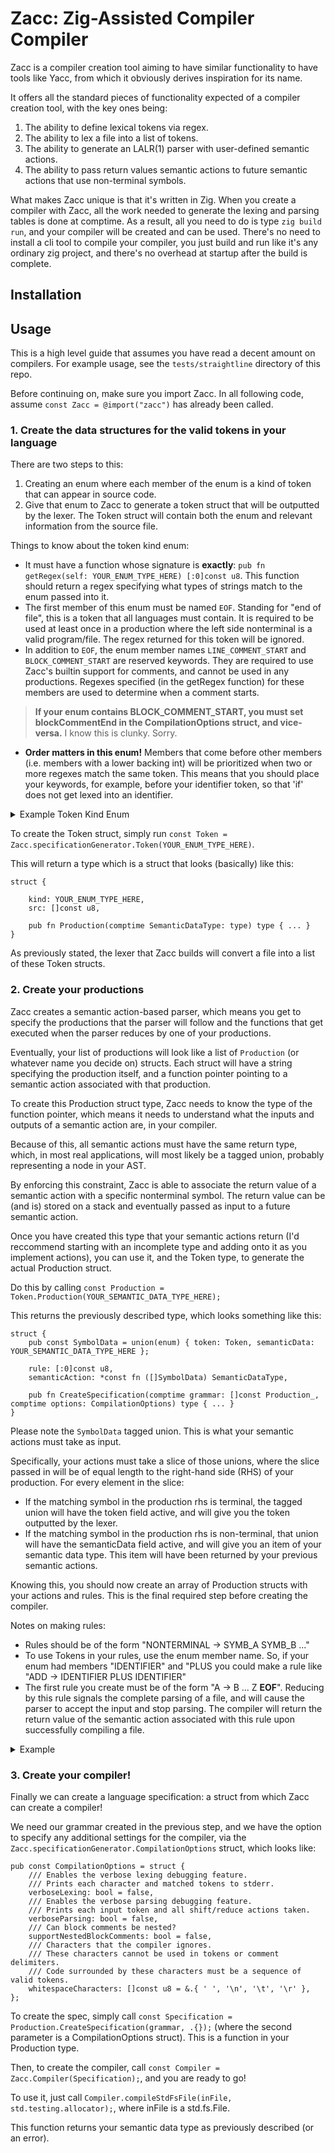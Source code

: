 # Zacc: Zig-Assisted Compiler Compiler
Zacc is a compiler creation tool aiming to have similar functionality to have tools like Yacc,
 from which it obviously derives inspiration for its name.

It offers all the standard pieces of functionality expected of a compiler creation tool, with the key ones being:
1. The ability to define lexical tokens via regex.
2. The ability to lex a file into a list of tokens.
3. The ability to generate an LALR(1) parser with user-defined semantic actions.
4. The ability to pass return values semantic actions to future semantic actions that use non-terminal symbols.

What makes Zacc unique is that it's written in Zig. When you create a compiler with Zacc, all the work needed to generate the lexing and parsing tables is done at comptime.
As a result, all you need to do is type `zig build run`, and your compiler will be created and can be used. 
There's no need to install a cli tool to compile your compiler, you just build and run like it's any ordinary zig project, and there's no overhead at startup after the build is complete.

## Installation

## Usage

This is a high level guide that assumes you have read a decent amount on compilers. For example usage, see the `tests/straightline` directory of this repo.

Before continuing on, make sure you import Zacc. 
In all following code, assume `const Zacc = @import("zacc")` has already been called.

### 1. Create the data structures for the valid tokens in your language

There are two steps to this:
1. Creating an enum where each member of the enum is a kind of token that can appear in source code.
2. Give that enum to Zacc to generate a token struct that will be outputted by the lexer.
The Token struct will contain both the enum and relevant information from the source file.

Things to know about the token kind enum:
- It must have a function whose signature is **exactly**: `pub fn getRegex(self: YOUR_ENUM_TYPE_HERE) [:0]const u8`. This function should return a regex specifying what types of strings match to the enum passed into it.
- The first member of this enum must be named `EOF`. Standing for "end of file", this is a token that all languages must contain. It is required to be used at least once in a production where the left side nonterminal is a valid program/file. The regex returned for this token will be ignored.
- In addition to `EOF`, the enum member names `LINE_COMMENT_START` and `BLOCK_COMMENT_START` are reserved keywords. They are required to use Zacc's builtin support for comments, and cannot be used in any productions. Regexes specified (in the getRegex function) for these members are used to determine when a comment starts.

> **If your enum contains BLOCK_COMMENT_START, you must set blockCommentEnd in the CompilationOptions struct, and vice-versa.** 
> I know this is clunky. Sorry.

- **Order matters in this enum!**
Members that come before other members (i.e. members with a lower backing int) will be prioritized when two or more regexes match the same token. This means that you should place your keywords, for example, before your identifier token, so that 'if' does not get lexed into an identifier.

<details>
<summary>Example Token Kind Enum</summary>

```zig
const TokenKind = enum {
    EOF,
    PRINT,
    ID,
    L_ASSIGN,
    R_ASSIGN,
    NUM,
    PLUS,
    MINUS,
    MULT,
    DIV,
    L_PAREN,
    R_PAREN,
    SEMICOLON,

    pub fn getRegex(self: TokenKind) [:0]const u8 {
        return switch (self) {
            .EOF => "",
            .PRINT => "print",
            .ID => "([a-zA-Z]|_)([a-zA-Z0-9]|_)*",
            .L_ASSIGN => "<-",
            .R_ASSIGN => "->",
            .NUM => "-?[0-9]+(.[0-9]*)?",
            .PLUS => "\\+",
            .MINUS => "-",
            .MULT => "\\*",
            .DIV => "/",
            .L_PAREN => "\\(",
            .R_PAREN => "\\)",
            .SEMICOLON => ";",
        };
    }
};
```
</details>

To create the Token struct, simply run `const Token = Zacc.specificationGenerator.Token(YOUR_ENUM_TYPE_HERE)`.

This will return a type which is a struct that looks (basically) like this:
```zig
struct {

    kind: YOUR_ENUM_TYPE_HERE,
    src: []const u8,

    pub fn Production(comptime SemanticDataType: type) type { ... }
}

```

As previously stated, the lexer that Zacc builds will convert a file into a list of these Token structs.

### 2. Create your productions

Zacc creates a semantic action-based parser, which means you get to specify the productions that the parser will follow and the functions that get executed when the parser reduces by one of your productions.

Eventually, your list of productions will look like a list of `Production` (or whatever name you decide on) structs.
Each struct will have a string specifying the production itself, and a function pointer pointing to a semantic action associated with that production.

To create this Production struct type, Zacc needs to know the type of the function pointer, which means it needs to understand what the inputs and outputs of a semantic action are, in your compiler.

Because of this, all semantic actions must have the same return type, which, in most real applications, will most likely be a tagged union, probably representing a node in your AST.

By enforcing this constraint, Zacc is able to associate the return value of a semantic action with a specific nonterminal symbol.
The return value can be (and is) stored on a stack and eventually passed as input to a future semantic action.

Once you have created this type that your semantic actions return (I'd reccommend starting with an incomplete type and adding onto it as you implement actions), you can use it, and the Token type, to generate the actual Production struct.

Do this by calling `const Production = Token.Production(YOUR_SEMANTIC_DATA_TYPE_HERE);`

This returns the previously described type, which looks something like this:
```zig
struct {
    pub const SymbolData = union(enum) { token: Token, semanticData: YOUR_SEMANTIC_DATA_TYPE_HERE };

    rule: [:0]const u8,
    semanticAction: *const fn ([]SymbolData) SemanticDataType,

    pub fn CreateSpecification(comptime grammar: []const Production_, comptime options: CompilationOptions) type { ... }
}
```

Please note the `SymbolData` tagged union. This is what your semantic actions must take as input.

Specifically, your actions must take a slice of those unions, where the slice passed in will be of equal length to the right-hand side (RHS) of your production.
For every element in the slice:
- If the matching symbol in the production rhs is terminal, the tagged union will have the token field active, and will give you the token outputted by the lexer.
- If the matching symbol in the production rhs is non-terminal, that union will have the semanticData field active, and will give you an item of your semantic data type. This item will have been returned by your previous semantic actions.

Knowing this, you should now create an array of Production structs with your actions and rules.
This is the final required step before creating the compiler.

Notes on making rules:
- Rules should be of the form "NONTERMINAL -> SYMB_A SYMB_B ..."
- To use Tokens in your rules, use the enum member name. So, if your enum had members "IDENTIFIER" and "PLUS
 you could make a rule like "ADD -> IDENTIFIER PLUS IDENTIFIER"
- The first rule you create must be of the form "A -> B ... Z **EOF**". Reducing by this rule signals the complete parsing of a file, and will cause the parser to accept the input and stop parsing. The compiler will return the return value of the semantic action associated with this rule upon successfully compiling a file.

<details>
<summary>Example</summary>

```zig
pub const ProductionActions = @import("actions/productionActions.zig");
pub const OperatorActions = @import("actions/operatorActions.zig");
pub const SymbolActions = @import("actions/symbolActions.zig");

pub const SemanticData = f64;

const Production = Token.Production(SemanticData);

// Public so that it can be used when defining semantic actions in the other files.
pub const SymbolData: type = Production.SymbolData;

const grammar: []const Production = &[_]Production{
    .{ .rule = "PROGRAM -> SPRIME EOF", .semanticAction = ProductionActions.doNothing },
    .{ .rule = "SPRIME -> S SEMICOLON", .semanticAction = ProductionActions.doNothing },
    .{ .rule = "SPRIME -> SPRIME S SEMICOLON", .semanticAction = ProductionActions.doNothing },
    .{ .rule = "S -> PRINT L_PAREN E R_PAREN", .semanticAction = ProductionActions.print },
    .{ .rule = "S -> ID L_ASSIGN E", .semanticAction = SymbolActions.leftAssignVariable },
    .{ .rule = "S -> E R_ASSIGN ID", .semanticAction = SymbolActions.rightAssignVariable },
    .{ .rule = "E -> E PLUS T", .semanticAction = OperatorActions.add },
    .{ .rule = "E -> E MINUS T", .semanticAction = OperatorActions.sub },
    .{ .rule = "E -> T", .semanticAction = ProductionActions.percolateFloat },
    .{ .rule = "T -> T MULT F", .semanticAction = OperatorActions.mul },
    .{ .rule = "T -> T DIV F", .semanticAction = OperatorActions.div },
    .{ .rule = "T -> F", .semanticAction = ProductionActions.percolateFloat },
    .{ .rule = "F -> ID", .semanticAction = SymbolActions.fetchValue },
    .{ .rule = "F -> NUM", .semanticAction = ProductionActions.parseFloat },
    .{ .rule = "F -> MINUS NUM", .semanticAction = OperatorActions.negate },
    .{ .rule = "F -> L_PAREN E R_PAREN", .semanticAction = ProductionActions.percolateFloatParens },
};
```
</details>

### 3. Create your compiler!

Finally we can create a language specification: a struct from which Zacc can create a compiler!

We need our grammar created in the previous step, and we have the option to specify any additional settings for the compiler, via the `Zacc.specificationGenerator.CompilationOptions` struct, which looks like:
```zig
pub const CompilationOptions = struct {
    /// Enables the verbose lexing debugging feature.
    /// Prints each character and matched tokens to stderr.
    verboseLexing: bool = false,
    /// Enables the verbose parsing debugging feature.
    /// Prints each input token and all shift/reduce actions taken.
    verboseParsing: bool = false,
    /// Can block comments be nested?
    supportNestedBlockComments: bool = false,
    /// Characters that the compiler ignores.
    /// These characters cannot be used in tokens or comment delimiters.
    /// Code surrounded by these characters must be a sequence of valid tokens.
    whitespaceCharacters: []const u8 = &.{ ' ', '\n', '\t', '\r' },
};
```

To create the spec, simply call `const Specification = Production.CreateSpecification(grammar, .{});` (where the second parameter is a CompilationOptions struct).
This is a function in your Production type.

Then, to create the compiler, call `const Compiler = Zacc.Compiler(Specification);`, and you are ready to go!

To use it, just call `Compiler.compileStdFsFile(inFile, std.testing.allocator);`, where inFile is a std.fs.File.

This function returns your semantic data type as previously described (or an error).


